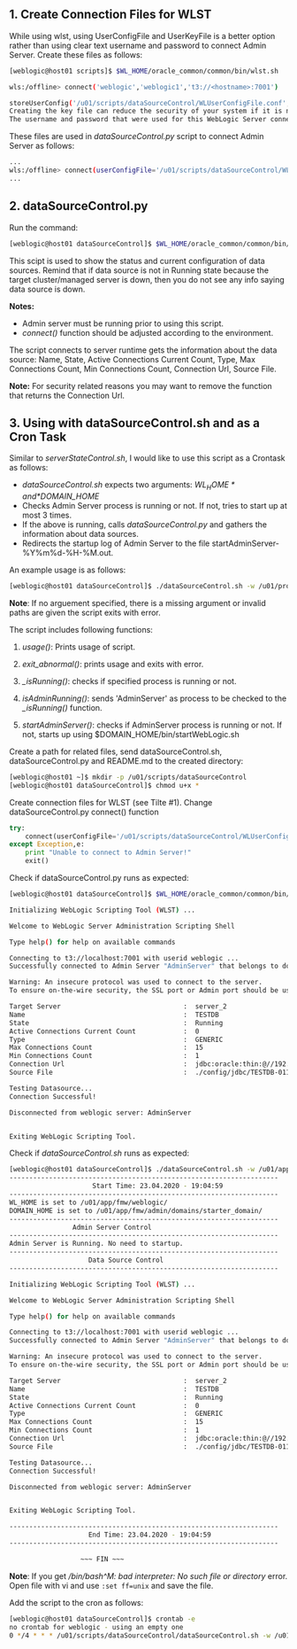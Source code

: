 ## 1. Create Connection Files for WLST

While using wlst, using UserConfigFile and UserKeyFile is a better option rather than using clear text username and password to connect Admin Server.  Create these files as follows:
```bash
[weblogic@host01 scripts]$ $WL_HOME/oracle_common/common/bin/wlst.sh

wls:/offline> connect('weblogic','weblogic1','t3://<hostname>:7001')

storeUserConfig('/u01/scripts/dataSourceControl/WLUserConfigFile.conf','/u01/scripts/dataSourceControl/WLUserKeyFile.key')
Creating the key file can reduce the security of your system if it is not kept in a secured location after it is created. Creating new key...
The username and password that were used for this WebLogic Server connection are stored in /u01/scripts/dataSourceControl/WLUserConfigFile.conf and /u01/scripts/dataSourceControl/WLUserKeyFile.key.
```

These files are used in *dataSourceControl.py* script to connect Admin Server as follows:
```bash
...
wls:/offline> connect(userConfigFile='/u01/scripts/dataSourceControl/WLUserConfigFile.conf',userKeyFile='/u01/scripts/dataSourceControl/WLUserKeyFile.key') 
...
```

## 2. dataSourceControl.py

Run the command:
```bash
[weblogic@host01 dataSourceControl]$ $WL_HOME/oracle_common/common/bin/wlst.sh dataSourceControl.py
```

This scipt is used to show the status and current configuration of data sources. Remind that if data source is not in Running state because the target cluster/managed server is down, then you do not see any info saying data source is down.

**Notes:** 
- Admin server must be running prior to using this script. 
- *connect()* function should be adjusted according to the environment.

The script connects to server runtime gets the information about the data source: Name, State, Active Connections Current Count, Type, Max Connections Count, Min Connections Count, Connection Url, Source File. 

**Note:** For security related reasons you may want to remove the function that returns the Connection Url.
                                                                                                              
## 3. Using with dataSourceControl.sh and as a Cron Task                                         
                                                                                             
Similar to *serverStateControl.sh*, I would like to use this script as a Crontask as follows:
                           
- *dataSourceControl.sh* expects two arguments: *$WL_HOME* and *$DOMAIN_HOME*
- Checks Admin Server process is running or not. If not, tries to start up at most 3 times.
- If the above is running, calls *dataSourceControl.py* and gathers the information about data sources.
- Redirects the startup log of Admin Server to the file startAdminServer-%Y%m%d-%H-%M.out.

An example usage is as follows:
```bash
[weblogic@host01 dataSourceControl]$ ./dataSourceControl.sh -w /u01/products/middleware/ -d /u01/config/domains/testDomain/
```

**Note**: If no arguement specified, there is a missing argument or invalid paths are given the script exits with error. 

The script includes following functions:
1. *usage()*: Prints usage of  script.

2. *exit_abnormal()*: prints usage and exits with error.

3. *_isRunning()*: checks if specified process is running or not.

4. *isAdminRunning()*: sends 'AdminServer' as process to be checked to the *_isRunning()* function. 

5. *startAdminServer()*: checks if AdminServer process is running or not. If not, starts up using $DOMAIN_HOME/bin/startWebLogic.sh

Create a path for related files, send dataSourceControl.sh, dataSourceControl.py and README.md to the created directory:
```bash
[weblogic@host01 ~]$ mkdir -p /u01/scripts/dataSourceControl
[weblogic@host01 dataSourceControl]$ chmod u+x *
```

Create connection files for WLST (see Tilte #1). Change dataSourceControl.py connect() function
```python
try:
    connect(userConfigFile='/u01/scripts/dataSourceControl/WLUserConfigFile.conf',userKeyFile='/u01/scripts/dataSourceControl/WLUserKeyFile.key')
except Exception,e:
    print "Unable to connect to Admin Server!"
    exit()
```

Check if dataSourceControl.py runs as expected:
```bash
[weblogic@host01 dataSourceControl]$ $WL_HOME/oracle_common/common/bin/wlst.sh dataSourceControl.py

Initializing WebLogic Scripting Tool (WLST) ...

Welcome to WebLogic Server Administration Scripting Shell

Type help() for help on available commands

Connecting to t3://localhost:7001 with userid weblogic ...
Successfully connected to Admin Server "AdminServer" that belongs to domain "starter_domain".

Warning: An insecure protocol was used to connect to the server. 
To ensure on-the-wire security, the SSL port or Admin port should be used instead.

Target Server                               :  server_2
Name                                        :  TESTDB
State                                       :  Running
Active Connections Current Count            :  0
Type                                        :  GENERIC
Max Connections Count                       :  15
Min Connections Count                       :  1
Connection Url                              :  jdbc:oracle:thin:@//192.168.56.101:1521/TEST
Source File                                 :  ./config/jdbc/TESTDB-0112-jdbc.xml

Testing Datasource...                         
Connection Successful!

Disconnected from weblogic server: AdminServer


Exiting WebLogic Scripting Tool.

```

Check if *dataSourceControl.sh* runs as expected:

```bash
[weblogic@host01 dataSourceControl]$ ./dataSourceControl.sh -w /u01/app/fmw/weblogic/ -d /u01/app/fmw/admin/domains/starter_domain/
--------------------------------------------------------------------
                     Start Time: 23.04.2020 - 19:04:59
--------------------------------------------------------------------
WL_HOME is set to /u01/app/fmw/weblogic/
DOMAIN_HOME is set to /u01/app/fmw/admin/domains/starter_domain/
--------------------------------------------------------------------
                Admin Server Control
--------------------------------------------------------------------
Admin Server is Running. No need to startup.
--------------------------------------------------------------------
                    Data Source Control
--------------------------------------------------------------------

Initializing WebLogic Scripting Tool (WLST) ...

Welcome to WebLogic Server Administration Scripting Shell

Type help() for help on available commands

Connecting to t3://localhost:7001 with userid weblogic ...
Successfully connected to Admin Server "AdminServer" that belongs to domain "starter_domain".

Warning: An insecure protocol was used to connect to the server. 
To ensure on-the-wire security, the SSL port or Admin port should be used instead.

Target Server                               :  server_2
Name                                        :  TESTDB
State                                       :  Running
Active Connections Current Count            :  0
Type                                        :  GENERIC
Max Connections Count                       :  15
Min Connections Count                       :  1
Connection Url                              :  jdbc:oracle:thin:@//192.168.56.101:1521/TEST
Source File                                 :  ./config/jdbc/TESTDB-0112-jdbc.xml

Testing Datasource...                         
Connection Successful!

Disconnected from weblogic server: AdminServer


Exiting WebLogic Scripting Tool.

--------------------------------------------------------------------
                    End Time: 23.04.2020 - 19:04:59
--------------------------------------------------------------------

                  ~~~ FIN ~~~

```

**Note**: If you get */bin/bash^M: bad interpreter: No such file or directory* error. Open file with vi and use ```:set ff=unix``` and save the file.

Add the script to the cron as follows:
```bash
[weblogic@host01 dataSourceControl]$ crontab -e
no crontab for weblogic - using an empty one
0 */4 * * * /u01/scripts/dataSourceControl/dataSourceControl.sh -w /u01/products/middleware/ -d /u01/config/domains/primaveraDomain/ >> dataSourceControl.out
```